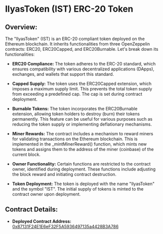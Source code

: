 # IlyasToken (IST) ERC-20 Token

## Overview:

The "IlyasToken" (IST) is an ERC-20 compliant token deployed on the Ethereum blockchain. It inherits functionalities from three OpenZeppelin contracts: ERC20, ERC20Capped, and ERC20Burnable. Let's break down its functionalities:

- **ERC20 Compliance:** The token adheres to the ERC-20 standard, which ensures compatibility with various decentralized applications (DApps), exchanges, and wallets that support this standard.

- **Capped Supply:** The token uses the ERC20Capped extension, which imposes a maximum supply limit. This prevents the total token supply from exceeding a predefined cap. The cap is set during contract deployment.

- **Burnable Tokens:** The token incorporates the ERC20Burnable extension, allowing token holders to destroy (burn) their tokens permanently. This feature can be useful for various purposes such as reducing the token supply or implementing deflationary mechanisms.

- **Miner Rewards:** The contract includes a mechanism to reward miners for validating transactions on the Ethereum blockchain. This is implemented in the _mintMinerReward() function, which mints new tokens and assigns them to the address of the miner (coinbase) of the current block.

- **Owner Functionality:** Certain functions are restricted to the contract owner, identified during deployment. These functions include adjusting the block reward and initiating contract destruction.

- **Token Deployment:** The token is deployed with the name "IlyasToken" and the symbol "IST". The initial supply of tokens is minted to the contract owner upon deployment.

## Contract Details:

- **Deployed Contract Address:** [0x87131F24E1E6eF32F5A5936497135a4428B3A786](https://etherscan.io/address/0x87131F24E1E6eF32F5A5936497135a4428B3A786)


